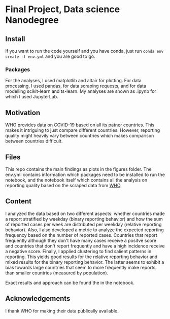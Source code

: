 # Final Project, Data science Nanodegree

## Install

If you want to run the code yourself and you have conda, just run `conda env create -f env.yml` and you are good to go.

### Packages

For the analyses, I used matplotlib and altair for plotting. For data processing, I used pandas, for data scraping requests, and for data modelling scikit-learn and ts-learn. My analyses are shown as .ipynb for which I used JupyterLab.

## Motivation

WHO provides data on COVID-19 based on all its patner countries. This makes it intriguing to just compare different countries. However, reporting quality might heavily vary between countries which makes comparison between countries difficult.

## Files

This repo contains the main findings as plots in the figures folder. The env.yml contains information which packages need to be installed to run the notebook, and the notebook itself which contains all the analysis on reporting quality based on the scraped data from [WHO](https://covid19.who.int/table).

## Content

I analyzed the data based on two different aspects: whether countries made a report stratified by weekday (binary reporting behavior) and how the sum of reported cases per week are distributed per weekday (relative reporting behavior). Also, I also developed a metric to analyze the expected reporting frequency based on the number of reported cases. Countries that report frequently although they don't have many cases receive a positve score and countries that don't report frequently and have a high incidence receive a negative score. Finally, I applied clustering to find salient patterns in reporting. This yields good results for the relative reporting behavior and mixed results for the binary reporting behavior. The latter seems to exhibit a bias towards large countries that seem to more frequently make reports than smaller countries (measured by population).

Exact results and approach can be found the in the notebook.

## Acknowledgements

I thank WHO for making their data publically available.
